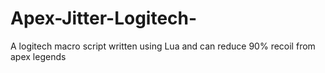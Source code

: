 # Apex-Jitter-Logitech-
A logitech macro script written using Lua and can reduce 90% recoil from apex legends
